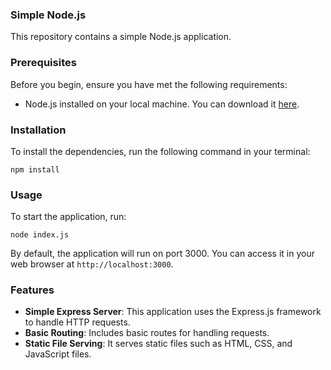 ### **Simple Node.js**

This repository contains a simple Node.js application.

### Prerequisites
Before you begin, ensure you have met the following requirements:
- Node.js installed on your local machine. You can download it [here](https://nodejs.org/).

### Installation
To install the dependencies, run the following command in your terminal:

```
npm install
```

### Usage
To start the application, run:

```
node index.js
```

By default, the application will run on port 3000. You can access it in your web browser at `http://localhost:3000`.

### Features
- **Simple Express Server**: This application uses the Express.js framework to handle HTTP requests.
- **Basic Routing**: Includes basic routes for handling requests.
- **Static File Serving**: It serves static files such as HTML, CSS, and JavaScript files.
